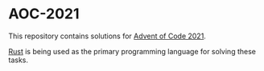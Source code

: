 # AOC-2021

This repository contains solutions for [Advent of Code 2021](https://adventofcode.com/2021).

[Rust](https://www.rust-lang.org/) is being used as the primary programming language for solving these tasks.
